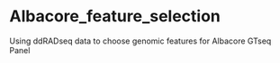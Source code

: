 # Albacore_feature_selection
Using ddRADseq data to choose genomic features for Albacore GTseq Panel
